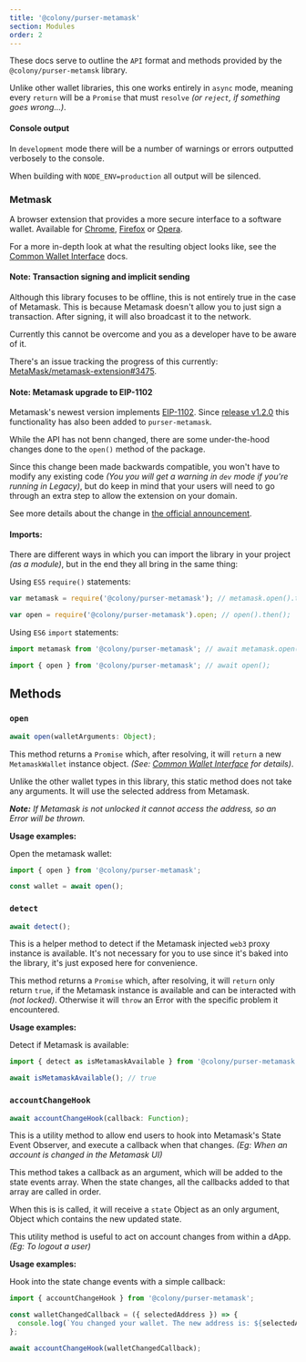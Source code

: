 ```yaml
---
title: '@colony/purser-metamask'
section: Modules
order: 2
---
```


These docs serve to outline the `API` format and methods provided by the `@colony/purser-metamsk` library.

Unlike other wallet libraries, this one works entirely in `async` mode, meaning every `return` will be a `Promise` that must `resolve` _(or `reject`, if something goes wrong...)_.

#### Console output

In `development` mode there will be a number of warnings or errors outputted verbosely to the console.

When building with `NODE_ENV=production` all output will be silenced.

### Metmask

A browser extension that provides a more secure interface to a software wallet. Available for [Chrome](https://chrome.google.com/webstore/detail/metamask/nkbihfbeogaeaoehlefnkodbefgpgknn), [Firefox](https://addons.mozilla.org/en-US/firefox/addon/ether-metamask/) or [Opera](https://addons.opera.com/en/extensions/details/metamask/).

For a more in-depth look at what the resulting object looks like, see the [Common Wallet Interface](/purser/interface-common-wallet-interface/) docs.

#### Note: Transaction signing and implicit sending

Although this library focuses to be offline, this is not entirely true in the case of Metamask. This is because Metamask doesn't allow you to just sign a transaction. After signing, it will also broadcast it to the network.

Currently this cannot be overcome and you as a developer have to be aware of it.

There's an issue tracking the progress of this currently: [MetaMask/metamask-extension#3475](https://github.com/MetaMask/metamask-extension/issues/3475).

#### Note: Metamask upgrade to EIP-1102

Metamask's newest version implements [EIP-1102](https://eips.ethereum.org/EIPS/eip-1102). Since [release v1.2.0](https://github.com/JoinColony/purser/releases/tag/v1.2.0-rc.0) this functionality has also been added to `purser-metamask`.

While the API has not benn changed, there are some under-the-hood changes done to the `open()` method of the package.

Since this change been made backwards compatible, you won't have to modify any existing code _(You you will get a warning in `dev` mode if you're running in Legacy)_, but do keep in mind that your users will need to go through an extra step to allow the extension on your domain.

See more details about the change in [the official announcement](https://medium.com/metamask/https-medium-com-metamask-breaking-change-injecting-web3-7722797916a8).

#### Imports:

There are different ways in which you can import the library in your project _(as a module)_, but in the end they all bring in the same thing:

Using `ES5` `require()` statements:
```js
var metamask = require('@colony/purser-metamask'); // metamask.open().then();

var open = require('@colony/purser-metamask').open; // open().then();
```

Using `ES6` `import` statements:
```js
import metamask from '@colony/purser-metamask'; // await metamask.open();

import { open } from '@colony/purser-metamask'; // await open();
```

## Methods

### `open`

```js
await open(walletArguments: Object);
```

This method returns a `Promise` which, after resolving, it will `return` a new `MetamaskWallet` instance object. _(See: [Common Wallet Interface](/purser/interface-common-wallet-interface/) for details)_.

Unlike the other wallet types in this library, this static method does not take any arguments. It will use the selected address from Metamask.

_**Note:** If Metamask is not unlocked it cannot access the address, so an Error will be thrown._

**Usage examples:**

Open the metamask wallet:
```js
import { open } from '@colony/purser-metamask';

const wallet = await open();
```

### `detect`

```js
await detect();
```

This is a helper method to detect if the Metamask injected `web3` proxy instance is available. It's not necessary for you to use since it's baked into the library, it's just exposed here for convenience.

This method returns a `Promise` which, after resolving, it will `return` only return `true`, if the Metamask instance is available and can be interacted with _(not locked)_. Otherwise it will `throw` an Error with the specific problem it encountered.

**Usage examples:**

Detect if Metamask is available:
```js
import { detect as isMetamaskAvailable } from '@colony/purser-metamask';

await isMetamaskAvailable(); // true
```

### `accountChangeHook`

```js
await accountChangeHook(callback: Function);
```

This is a utility method to allow end users to hook into Metamask's State Event Observer, and execute a callback when that changes. _(Eg: When an account is changed in the Metamask UI)_

This method takes a callback as an argument, which will be added to the state events array. When the state changes, all the callbacks added to that array are called in order.

When this is is called, it will receive a `state` Object as an only argument, Object which contains the new updated state.

This utility method is useful to act on account changes from within a dApp. _(Eg: To logout a user)_

**Usage examples:**

Hook into the state change events with a simple callback:
```js
import { accountChangeHook } from '@colony/purser-metamask';

const walletChangedCallback = ({ selectedAddress }) => {
  console.log(`You changed your wallet. The new address is: ${selectedAddress}`);
};

await accountChangeHook(walletChangedCallback);
```
